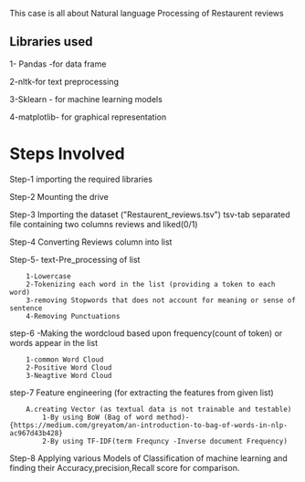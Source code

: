 
This case is all about Natural language Processing of Restaurent reviews
## Libraries used

1- Pandas -for data frame

2-nltk-for text preprocessing

3-Sklearn - for machine learning models 

4-matplotlib- for graphical representation

# Steps Involved

Step-1 importing the required libraries

Step-2 Mounting the drive 

Step-3 Importing the dataset ("Restaurent_reviews.tsv") tsv-tab separated file containing two columns reviews and liked(0/1)

Step-4 Converting Reviews column into list 

Step-5- text-Pre_processing of list 

        1-Lowercase 
        2-Tokenizing each word in the list (providing a token to each word)
        3-removing Stopwords that does not account for meaning or sense of sentence
        4-Removing Punctuations 
        
step-6 -Making the wordcloud based upon frequency(count of token) or words appear in the list    

        1-common Word Cloud 
        2-Positive Word Cloud
        3-Neagtive Word Cloud
        
step-7  Feature engineering (for extracting the features from given list)

        A.creating Vector (as textual data is not trainable and testable)
            1-By using BoW (Bag of word method)-                          {https://medium.com/greyatom/an-introduction-to-bag-of-words-in-nlp-ac967d43b428}
            2-By using TF-IDF(term Frequncy -Inverse document Frequency)
         
Step-8 Applying various Models of Classification of machine learning and finding their Accuracy,precision,Recall score for comparison.
        
    
